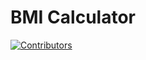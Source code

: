 # BMI Calculator
 
 [![Contributors][contributors-shield]][contributors-url]


<!-- MARKDOWN LINKS & IMAGES -->
<!-- https://www.markdownguide.org/basic-syntax/#reference-style-links -->
 [contributors-shield]: https://img.shields.io/github/contributors/othneildrew/Best-README-Template.svg?style=flat-square
[contributors-url]: https://github.com/FatalError98/BMI-Calculator/graphs/contributors